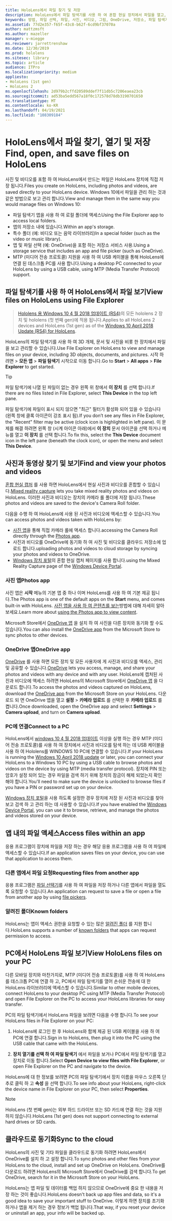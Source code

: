 ```yaml
---
title: HoloLens에서 파일 찾기 및 저장
description: HoloLens에서 파일 탐색기를 사용 하 여 혼합 현실 장치에서 파일을 열고, 보고, 관리 하는 방법에 대해 알아봅니다.
keywords: 방법, 파일 선택, 파일, 사진, 비디오, 그림, OneDrive, 저장소, 파일 탐색기, hololens
ms.assetid: 77d2e357-f65f-43c8-b62f-6cd9bf37070a
author: mattzmsft
ms.author: mazeller
manager: v-miegge
ms.reviewer: jarrettrenshaw
ms.date: 12/30/2019
ms.prod: hololens
ms.sitesec: library
ms.topic: article
audience: ITPro
ms.localizationpriority: medium
appliesto:
- HoloLens (1st gen)
- HoloLens 2
ms.openlocfilehash: 2d979b2cffd20589ddef7f11db5c7206eaea23cb
ms.sourcegitcommit: ad53ba5edd567a18f0c172578d78db3190701650
ms.translationtype: MT
ms.contentlocale: ko-KR
ms.lasthandoff: 04/19/2021
ms.locfileid: "108309184"
---
```

# <a name="find-open-and-save-files-on-hololens"></a><span data-ttu-id="bcfd4-104">HoloLens에서 파일 찾기, 열기 및 저장</span><span class="sxs-lookup"><span data-stu-id="bcfd4-104">Find, open, and save files on HoloLens</span></span>

<span data-ttu-id="bcfd4-105">사진 및 비디오를 포함 하 여 HoloLens에서 만드는 파일은 HoloLens 장치에 직접 저장 됩니다.</span><span class="sxs-lookup"><span data-stu-id="bcfd4-105">Files you create on HoloLens, including photos and videos, are saved directly to your HoloLens device.</span></span> <span data-ttu-id="bcfd4-106">Windows 10에서 파일을 관리 하는 것과 같은 방법으로 보고 관리 합니다.</span><span class="sxs-lookup"><span data-stu-id="bcfd4-106">View and manage them in the same way you would manage files on Windows 10:</span></span>

- <span data-ttu-id="bcfd4-107">파일 탐색기 앱을 사용 하 여 로컬 폴더에 액세스</span><span class="sxs-lookup"><span data-stu-id="bcfd4-107">Using the File Explorer app to access local folders.</span></span>
- <span data-ttu-id="bcfd4-108">앱의 저장소 내에 있습니다.</span><span class="sxs-lookup"><span data-stu-id="bcfd4-108">Within an app's storage.</span></span>
- <span data-ttu-id="bcfd4-109">특수 폴더 (예: 비디오 또는 음악 라이브러리)</span><span class="sxs-lookup"><span data-stu-id="bcfd4-109">In a special folder (such as the video or music library).</span></span>
- <span data-ttu-id="bcfd4-110">앱 및 파일 선택 (예: OneDrive)을 포함 하는 저장소 서비스 사용.</span><span class="sxs-lookup"><span data-stu-id="bcfd4-110">Using a storage service that includes an app and file picker (such as OneDrive).</span></span>
- <span data-ttu-id="bcfd4-111">MTP (미디어 전송 프로토콜) 지원을 사용 하 여 USB 케이블을 통해 HoloLens에 연결 된 데스크톱 PC를 사용 합니다.</span><span class="sxs-lookup"><span data-stu-id="bcfd4-111">Using a desktop PC connected to your HoloLens by using a USB cable, using MTP (Media Transfer Protocol) support.</span></span>

## <a name="view-files-on-hololens-using-file-explorer"></a><span data-ttu-id="bcfd4-112">파일 탐색기를 사용 하 여 HoloLens에서 파일 보기</span><span class="sxs-lookup"><span data-stu-id="bcfd4-112">View files on HoloLens using File Explorer</span></span>

> <span data-ttu-id="bcfd4-113">[Hololens 용 Windows 10 4 월 2018 업데이트 (RS4)](https://docs.microsoft.com/windows/mixed-reality/release-notes-april-2018)의 모든 hololens 2 장치 및 hololens (첫 번째 gen)에 적용 됩니다.</span><span class="sxs-lookup"><span data-stu-id="bcfd4-113">Applies to all HoloLens 2 devices and HoloLens (1st gen) as of the [Windows 10 April 2018 Update (RS4) for HoloLens](https://docs.microsoft.com/windows/mixed-reality/release-notes-april-2018).</span></span>

<span data-ttu-id="bcfd4-114">HoloLens의 파일 탐색기를 사용 하 여 3D 개체, 문서 및 사진을 비롯 한 장치에서 파일을 보고 관리할 수 있습니다.</span><span class="sxs-lookup"><span data-stu-id="bcfd4-114">Use File Explorer on HoloLens to view and manage files on your device, including 3D objects, documents, and pictures.</span></span> <span data-ttu-id="bcfd4-115">시작 하려면    >  **모든 앱**   >  **파일 탐색기** 시작으로 이동 합니다.</span><span class="sxs-lookup"><span data-stu-id="bcfd4-115">Go to **Start**  > **All apps**  > **File Explorer** to get started.</span></span>

> [!TIP]
> <span data-ttu-id="bcfd4-116">파일 탐색기에 나열 된 파일이 없는 경우 왼쪽 위 창에서 **이 장치** 를 선택 합니다.</span><span class="sxs-lookup"><span data-stu-id="bcfd4-116">If there are no files listed in File Explorer, select **This Device** in the top left pane.</span></span>

<span data-ttu-id="bcfd4-117">파일 탐색기에 파일이 표시 되지 않으면 "최근" 필터가 활성화 되어 있을 수 있습니다 (왼쪽 창에 클록 아이콘이 강조 표시 됨).</span><span class="sxs-lookup"><span data-stu-id="bcfd4-117">If you don’t see any files in File Explorer, the "Recent" filter may be active (clock icon is highlighted in left pane).</span></span> <span data-ttu-id="bcfd4-118">이 문제를 해결 하려면 왼쪽 창 (시계 아이콘 아래)에서 **이 장치** 문서 아이콘을 선택 하거나 메뉴를 열고 **이 장치** 를 선택 합니다.</span><span class="sxs-lookup"><span data-stu-id="bcfd4-118">To fix this, select the **This Device** document icon in the left pane (beneath the clock icon), or open the menu and select **This Device**.</span></span>

## <a name="find-and-view-your-photos-and-videos"></a><span data-ttu-id="bcfd4-119">사진과 동영상 찾기 및 보기</span><span class="sxs-lookup"><span data-stu-id="bcfd4-119">Find and view your photos and videos</span></span>

<span data-ttu-id="bcfd4-120">[혼합 현실 캡처](holographic-photos-and-videos.md) 를 사용 하면 HoloLens에서 현실 사진과 비디오를 혼합할 수 있습니다.</span><span class="sxs-lookup"><span data-stu-id="bcfd4-120">[Mixed reality capture](holographic-photos-and-videos.md) lets you take mixed reality photos and videos on HoloLens.</span></span>  <span data-ttu-id="bcfd4-121">이러한 사진과 비디오는 장치의 카메라 롤 폴더에 저장 됩니다.</span><span class="sxs-lookup"><span data-stu-id="bcfd4-121">These photos and videos are saved to the device's Camera Roll folder.</span></span>

<span data-ttu-id="bcfd4-122">다음을 수행 하 여 HoloLens에 사용 된 사진과 비디오에 액세스할 수 있습니다.</span><span class="sxs-lookup"><span data-stu-id="bcfd4-122">You can access photos and videos taken with HoloLens by:</span></span>

- <span data-ttu-id="bcfd4-123">[사진 앱](holographic-photos-and-videos.md)을 통해 직접 카메라 롤에 액세스 합니다.</span><span class="sxs-lookup"><span data-stu-id="bcfd4-123">accessing the Camera Roll directly through the [Photos app](holographic-photos-and-videos.md).</span></span>
- <span data-ttu-id="bcfd4-124">사진과 비디오를 OneDrive에 동기화 하 여 사진 및 비디오를 클라우드 저장소에 업로드 합니다.</span><span class="sxs-lookup"><span data-stu-id="bcfd4-124">uploading photos and videos to cloud storage by syncing your photos and videos to OneDrive.</span></span>
- <span data-ttu-id="bcfd4-125">[Windows 장치 포털](https://docs.microsoft.com/windows/mixed-reality/using-the-windows-device-portal#mixed-reality-capture)의 혼합 현실 캡처 페이지를 사용 합니다.</span><span class="sxs-lookup"><span data-stu-id="bcfd4-125">using the Mixed Reality Capture page of the [Windows Device Portal](https://docs.microsoft.com/windows/mixed-reality/using-the-windows-device-portal#mixed-reality-capture).</span></span>

### <a name="photos-app"></a><span data-ttu-id="bcfd4-126">사진 앱</span><span class="sxs-lookup"><span data-stu-id="bcfd4-126">Photos app</span></span>

<span data-ttu-id="bcfd4-127">사진 앱은 **시작** 메뉴의 기본 앱 중 하나 이며 HoloLens를 사용 하 여 기본 제공 됩니다.</span><span class="sxs-lookup"><span data-stu-id="bcfd4-127">The Photos app is one of the default apps on the **Start** menu, and comes built-in with HoloLens.</span></span> <span data-ttu-id="bcfd4-128">[사진 앱을 사용 하 여 콘텐츠를 보는](holographic-photos-and-videos.md)방법에 대해 자세히 알아보세요.</span><span class="sxs-lookup"><span data-stu-id="bcfd4-128">Learn more about [using the Photos app to view content](holographic-photos-and-videos.md).</span></span>

<span data-ttu-id="bcfd4-129">Microsoft Store에서 [OneDrive 앱](https://www.microsoft.com/p/onedrive/9wzdncrfj1p3) 을 설치 하 여 사진을 다른 장치와 동기화 할 수도 있습니다.</span><span class="sxs-lookup"><span data-stu-id="bcfd4-129">You can also install the [OneDrive app](https://www.microsoft.com/p/onedrive/9wzdncrfj1p3) from the Microsoft Store to sync photos to other devices.</span></span>

### <a name="onedrive-app"></a><span data-ttu-id="bcfd4-130">OneDrive 앱</span><span class="sxs-lookup"><span data-stu-id="bcfd4-130">OneDrive app</span></span>

<span data-ttu-id="bcfd4-131">[OneDrive](https://onedrive.live.com/) 를 사용 하면 모든 장치 및 모든 사용자에 게 사진과 비디오를 액세스, 관리 및 공유할 수 있습니다.</span><span class="sxs-lookup"><span data-stu-id="bcfd4-131">[OneDrive](https://onedrive.live.com/) lets you access, manage, and share your photos and videos with any device and with any user.</span></span> <span data-ttu-id="bcfd4-132">HoloLens에 캡처된 사진과 비디오에 액세스 하려면 HoloLens의 Microsoft Store에서 [OneDrive 앱](https://www.microsoft.com/p/onedrive/9wzdncrfj1p3) 을 다운로드 합니다.</span><span class="sxs-lookup"><span data-stu-id="bcfd4-132">To access the photos and videos captured on HoloLens, download the [OneDrive app](https://www.microsoft.com/p/onedrive/9wzdncrfj1p3) from the Microsoft Store on your HoloLens.</span></span> <span data-ttu-id="bcfd4-133">다운로드 되 면 OneDrive 앱을 열고 **설정**  >  **카메라 업로드** 를 선택한 후 **카메라 업로드** 를 켭니다.</span><span class="sxs-lookup"><span data-stu-id="bcfd4-133">Once downloaded, open the OneDrive app and select **Settings** > **Camera upload**, and turn on **Camera upload**.</span></span>

### <a name="connect-to-a-pc"></a><span data-ttu-id="bcfd4-134">PC에 연결</span><span class="sxs-lookup"><span data-stu-id="bcfd4-134">Connect to a PC</span></span>

<span data-ttu-id="bcfd4-135">HoloLens에서 [windows 10 4 월 2018 업데이트](https://docs.microsoft.com/windows/mixed-reality/release-notes-april-2018) 이상을 실행 하는 경우 MTP (미디어 전송 프로토콜)를 사용 하 여 장치에서 사진과 비디오를 탐색 하는 데 USB 케이블을 사용 하 여 Hololens를 WINDOWS 10 PC에 연결할 수 있습니다.</span><span class="sxs-lookup"><span data-stu-id="bcfd4-135">If your HoloLens is running the [Windows 10 April 2018 update](https://docs.microsoft.com/windows/mixed-reality/release-notes-april-2018) or later, you can connect your HoloLens to a Windows 10 PC by using a USB cable to browse photos and videos on the device by using MTP (media transfer protocol).</span></span> <span data-ttu-id="bcfd4-136">장치에 PIN 또는 암호가 설정 되어 있는 경우 파일을 검색 하기 위해 장치의 잠금이 해제 되었는지 확인 해야 합니다.</span><span class="sxs-lookup"><span data-stu-id="bcfd4-136">You'll need to make sure the device is unlocked to browse files if you have a PIN or password set up on your device.</span></span>  

<span data-ttu-id="bcfd4-137">[Windows 장치 포털](https://docs.microsoft.com/windows/mixed-reality/using-the-windows-device-portal)을 사용 하도록 설정한 경우 장치에 저장 된 사진과 비디오를 찾아보고 검색 하 고 관리 하는 데 사용할 수 있습니다.</span><span class="sxs-lookup"><span data-stu-id="bcfd4-137">If you have enabled the [Windows Device Portal](https://docs.microsoft.com/windows/mixed-reality/using-the-windows-device-portal), you can use it to browse, retrieve, and manage the photos and videos stored on your device.</span></span>

## <a name="access-files-within-an-app"></a><span data-ttu-id="bcfd4-138">앱 내의 파일 액세스</span><span class="sxs-lookup"><span data-stu-id="bcfd4-138">Access files within an app</span></span>

<span data-ttu-id="bcfd4-139">응용 프로그램이 장치에 파일을 저장 하는 경우 해당 응용 프로그램을 사용 하 여 파일에 액세스할 수 있습니다.</span><span class="sxs-lookup"><span data-stu-id="bcfd4-139">If an application saves files on your device, you can use that application to access them.</span></span>

### <a name="requesting-files-from-another-app"></a><span data-ttu-id="bcfd4-140">다른 앱에서 파일 요청</span><span class="sxs-lookup"><span data-stu-id="bcfd4-140">Requesting files from another app</span></span>

<span data-ttu-id="bcfd4-141">응용 프로그램은 [파일 선택기](https://docs.microsoft.com/windows/mixed-reality/app-model#file-pickers)를 사용 하 여 파일을 저장 하거나 다른 앱에서 파일을 열도록 요청할 수 있습니다.</span><span class="sxs-lookup"><span data-stu-id="bcfd4-141">An application can request to save a file or open a file from another app by using [file pickers](https://docs.microsoft.com/windows/mixed-reality/app-model#file-pickers).</span></span>

### <a name="known-folders"></a><span data-ttu-id="bcfd4-142">알려진 폴더</span><span class="sxs-lookup"><span data-stu-id="bcfd4-142">Known folders</span></span>

<span data-ttu-id="bcfd4-143">HoloLens는 앱이 액세스 권한을 요청할 수 있는 많은 [알려진 폴더](https://docs.microsoft.com/windows/mixed-reality/app-model#known-folders) 를 지원 합니다.</span><span class="sxs-lookup"><span data-stu-id="bcfd4-143">HoloLens supports a number of [known folders](https://docs.microsoft.com/windows/mixed-reality/app-model#known-folders) that apps can request permission to access.</span></span>

## <a name="view-hololens-files-on-your-pc"></a><span data-ttu-id="bcfd4-144">PC에서 HoloLens 파일 보기</span><span class="sxs-lookup"><span data-stu-id="bcfd4-144">View HoloLens files on your PC</span></span>

<span data-ttu-id="bcfd4-145">다른 모바일 장치와 마찬가지로, MTP (미디어 전송 프로토콜)를 사용 하 여 HoloLens를 데스크톱 PC에 연결 하 고, PC에서 파일 탐색기를 열어 손쉬운 전송에 대 한 HoloLens 라이브러리에 액세스할 수 있습니다.</span><span class="sxs-lookup"><span data-stu-id="bcfd4-145">Similar to other mobile devices, connect HoloLens to your desktop PC using MTP (Media Transfer Protocol) and open File Explorer on the PC to access your HoloLens libraries for easy transfer.</span></span>

<span data-ttu-id="bcfd4-146">PC의 파일 탐색기에서 HoloLens 파일을 보려면 다음을 수행 합니다.</span><span class="sxs-lookup"><span data-stu-id="bcfd4-146">To see your HoloLens files in File Explorer on your PC:</span></span>

1. <span data-ttu-id="bcfd4-147">HoloLens에 로그인 한 후 HoloLens와 함께 제공 된 USB 케이블을 사용 하 여 PC에 연결 합니다.</span><span class="sxs-lookup"><span data-stu-id="bcfd4-147">Sign in to HoloLens, then plug it into the PC using the USB cable that came with the HoloLens.</span></span>

1. <span data-ttu-id="bcfd4-148">**장치 열기를 선택 하 여 파일 탐색기** 에서 파일을 보거나 PC에서 파일 탐색기를 열고 장치로 이동 합니다.</span><span class="sxs-lookup"><span data-stu-id="bcfd4-148">Select **Open Device to view files with File Explorer**, or open File Explorer on the PC and navigate to the device.</span></span>

<span data-ttu-id="bcfd4-149">HoloLens에 대 한 정보를 보려면 PC의 파일 탐색기에서 장치 이름을 마우스 오른쪽 단추로 클릭 하 고 **속성** 을 선택 합니다.</span><span class="sxs-lookup"><span data-stu-id="bcfd4-149">To see info about your HoloLens, right-click the device name in File Explorer on your PC, then select **Properties**.</span></span>

> [!NOTE]
> <span data-ttu-id="bcfd4-150">HoloLens (첫 번째 gen)는 외부 하드 드라이브 또는 SD 카드에 연결 하는 것을 지원 하지 않습니다.</span><span class="sxs-lookup"><span data-stu-id="bcfd4-150">HoloLens (1st gen) does not support connecting to external hard drives or SD cards.</span></span>

## <a name="sync-to-the-cloud"></a><span data-ttu-id="bcfd4-151">클라우드로 동기화</span><span class="sxs-lookup"><span data-stu-id="bcfd4-151">Sync to the cloud</span></span>

<span data-ttu-id="bcfd4-152">HoloLens의 사진 및 기타 파일을 클라우드로 동기화 하려면 HoloLens에서 OneDrive를 설치 하 고 설정 합니다.</span><span class="sxs-lookup"><span data-stu-id="bcfd4-152">To sync photos and other files from your HoloLens to the cloud, install and set up OneDrive on HoloLens.</span></span> <span data-ttu-id="bcfd4-153">OneDrive를 다운로드 하려면 HoloLens의 Microsoft Store에서 OneDrive를 검색 합니다.</span><span class="sxs-lookup"><span data-stu-id="bcfd4-153">To get OneDrive, search for it in the Microsoft Store on your HoloLens.</span></span>

<span data-ttu-id="bcfd4-154">HoloLens는 앱 파일 및 데이터를 백업 하지 않으므로 OneDrive에 중요 한 내용을 저장 하는 것이 좋습니다.</span><span class="sxs-lookup"><span data-stu-id="bcfd4-154">HoloLens doesn't back up app files and data, so it's a good idea to save your important stuff to OneDrive.</span></span> <span data-ttu-id="bcfd4-155">이렇게 하면 장치를 초기화 하거나 앱을 제거 하는 경우 정보가 백업 됩니다.</span><span class="sxs-lookup"><span data-stu-id="bcfd4-155">That way, if you reset your device or uninstall an app, your info will be backed up.</span></span>
